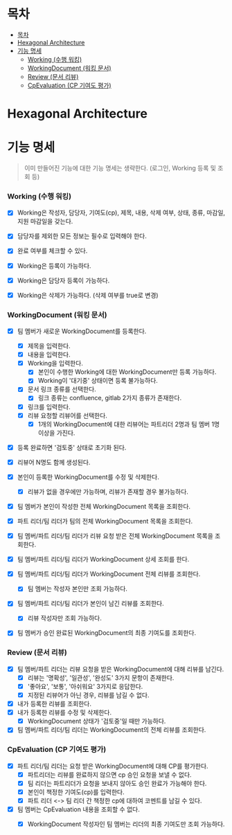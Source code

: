 # 목차
- [목차](#목차)
- [Hexagonal Architecture](#hexagonal-architecture)
- [기능 명세](#기능-명세)
    - [Working (수행 워킹)](#working-수행-워킹)
    - [WorkingDocument (워킹 문서)](#workingdocument-워킹-문서)
    - [Review (문서 리뷰)](#review-문서-리뷰)
    - [CpEvaluation (CP 기여도 평가)](#cpevaluation-cp-기여도-평가)

# Hexagonal Architecture


# 기능 명세

> 이미 만들어진 기능에 대한 기능 명세는 생략한다. (로그인, Working 등록 및 조회 등)

### Working (수행 워킹)

- [x] Working은 작성자, 담당자, 기여도(cp), 제목, 내용, 삭제 여부, 상태, 종류, 마감일, 지원 마감일을 갖는다.
- [x] 담당자를 제외한 모든 정보는 필수로 입력해야 한다.
- [x] 완료 여부를 체크할 수 있다.
- [x] Working은 등록이 가능하다.
- [x] Working은 담당자 등록이 가능하다.
- [x] Working은 삭제가 가능하다. (삭제 여부를 true로 변경)


### WorkingDocument (워킹 문서)

- [x] 팀 멤버가 새로운 WorkingDocument를 등록한다.
  - [x] 제목을 입력한다.
  - [x] 내용을 입력한다.
  - [x] Working을 입력한다.
    - [x] 본인이 수행한 Working에 대한 WorkingDocument만 등록 가능하다.
    - [x] Working이 '대기중' 상태이면 등록 불가능하다.
  - [x] 문서 링크 종류를 선택한다.
    - [x] 링크 종류는 confluence, gitlab 2가지 종류가 존재한다.
  - [x] 링크를 입력한다.
  - [x] 리뷰 요청할 리뷰어를 선택한다.
    - [x] 1개의 WorkingDocument에 대한 리뷰어는 파트리더 2명과 팀 멤버 1명 이상을 가진다.
- [x] 등록 완료하면 '검토중' 상태로 초기화 된다.
- [x] 리뷰어 N명도 함께 생성된다.

- [x] 본인이 등록한 WorkingDocument를 수정 및 삭제한다.
  - [x] 리뷰가 없을 경우에만 가능하며, 리뷰가 존재할 경우 불가능하다.

- [x] 팀 멤버가 본인이 작성한 전체 WorkingDocument 목록을 조회한다.
- [x] 파트 리더/팀 리더가 팀의 전체 WorkingDocument 목록을 조회한다.
- [x] 팀 멤버/파트 리더/팀 리더가 리뷰 요청 받은 전체 WorkingDocument 목록을 조회한다.
- [x] 팀 멤버/파트 리더/팀 리더가 WorkingDocument 상세 조회를 한다.
- [x] 팀 멤버/파트 리더/팀 리더가 WorkingDocument 전체 리뷰를 조회한다.
  - [x] 팀 멤버는 작성자 본인만 조회 가능하다.
- [x] 팀 멤버/파트 리더/팀 리더가 본인이 남긴 리뷰를 조회한다.
  - [x] 리뷰 작성자만 조회 가능하다.
- [x] 팀 멤버가 승인 완료된 WorkingDocument의 최종 기여도를 조회한다.

### Review (문서 리뷰)

- [x] 팀 멤버/파트 리더는 리뷰 요청을 받은 WorkingDocument에 대해 리뷰를 남긴다.
  - [x] 리뷰는 '명확성', '일관성', '완성도' 3가지 문항이 존재한다.
  - [x] '좋아요', '보통', '아쉬워요' 3가지로 응답한다.
  - [x] 지정된 리뷰어가 아닌 경우, 리뷰를 남길 수 없다.
- [x] 내가 등록한 리뷰를 조회한다.
- [x] 내가 등록한 리뷰를 수정 및 삭제한다.
  - [x] WorkingDocument 상태가 '검토중'일 때만 가능하다.
- [x] 팀 멤버/파트 리더/팀 리더는 WorkingDocument의 전체 리뷰를 조회한다.

### CpEvaluation (CP 기여도 평가)
- [x] 파트 리더/팀 리더는 요청 받은 WorkingDocument에 대해 CP를 평가한다.
  - [x] 파트리더는 리뷰를 완료하지 않으면 cp 승인 요청을 보낼 수 없다.
  - [x] 팀 리더는 파트리더가 요청을 보내지 않아도 승인 완료가 가능해야 한다.
  - [x] 본인이 책정한 기여도(cp)를 입력한다.
  - [x] 파트 리더 <-> 팀 리더 간 책정한 cp에 대하여 코멘트를 남길 수 있다.
- [x] 팀 멤버는 CpEvaluation 내용을 조회할 수 없다.
  - [x] WorkingDocument 작성자인 팀 멤버는 리더의 최종 기여도만 조회 가능하다.


